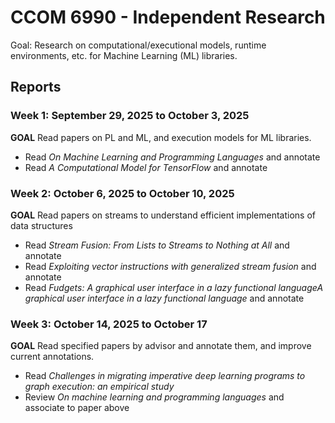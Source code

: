# CCOM 6990 - Independent Research

Goal: Research on computational/executional models, runtime environments, etc. for Machine Learning (ML) libraries.

## Reports

### Week 1: September 29, 2025 to October 3, 2025

**GOAL** Read papers on PL and ML, and execution models for ML libraries.

* Read _On Machine Learning and Programming Languages_ and annotate
* Read _A Computational Model for TensorFlow_ and annotate

### Week 2: October 6, 2025 to October 10, 2025

**GOAL** Read papers on streams to understand efficient implementations of data structures

* Read _Stream Fusion: From Lists to Streams to Nothing at All_ and annotate
* Read _Exploiting vector instructions with generalized stream fusion_ and annotate
* Read _Fudgets: A graphical user interface in a lazy functional languageA graphical user interface in a lazy functional language_ and annotate

### Week 3: October 14, 2025 to October 17
**GOAL** Read specified papers by advisor and annotate them, and improve current annotations.

* Read _Challenges in migrating imperative deep learning programs to graph execution: an empirical study_
* Review _On machine learning and programming languages_ and associate to paper above